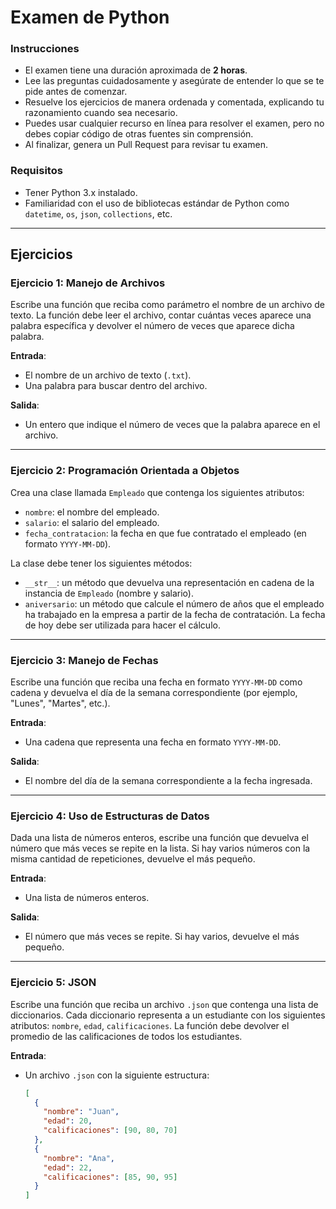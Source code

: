 # Examen de Python

### Instrucciones

- El examen tiene una duración aproximada de **2 horas**.
- Lee las preguntas cuidadosamente y asegúrate de entender lo que se te pide antes de comenzar.
- Resuelve los ejercicios de manera ordenada y comentada, explicando tu razonamiento cuando sea necesario.
- Puedes usar cualquier recurso en línea para resolver el examen, pero no debes copiar código de otras fuentes sin comprensión.
- Al finalizar, genera un Pull Request para revisar tu examen.

### Requisitos

- Tener Python 3.x instalado.
- Familiaridad con el uso de bibliotecas estándar de Python como `datetime`, `os`, `json`, `collections`, etc.

---

## Ejercicios

### Ejercicio 1: Manejo de Archivos

Escribe una función que reciba como parámetro el nombre de un archivo de texto. La función debe leer el archivo, contar cuántas veces aparece una palabra específica y devolver el número de veces que aparece dicha palabra.

**Entrada**:
- El nombre de un archivo de texto (`.txt`).
- Una palabra para buscar dentro del archivo.

**Salida**:
- Un entero que indique el número de veces que la palabra aparece en el archivo.

---

### Ejercicio 2: Programación Orientada a Objetos

Crea una clase llamada `Empleado` que contenga los siguientes atributos:

- `nombre`: el nombre del empleado.
- `salario`: el salario del empleado.
- `fecha_contratacion`: la fecha en que fue contratado el empleado (en formato `YYYY-MM-DD`).

La clase debe tener los siguientes métodos:

- `__str__`: un método que devuelva una representación en cadena de la instancia de `Empleado` (nombre y salario).
- `aniversario`: un método que calcule el número de años que el empleado ha trabajado en la empresa a partir de la fecha de contratación. La fecha de hoy debe ser utilizada para hacer el cálculo.

---

### Ejercicio 3: Manejo de Fechas

Escribe una función que reciba una fecha en formato `YYYY-MM-DD` como cadena y devuelva el día de la semana correspondiente (por ejemplo, "Lunes", "Martes", etc.).

**Entrada**:
- Una cadena que representa una fecha en formato `YYYY-MM-DD`.

**Salida**:
- El nombre del día de la semana correspondiente a la fecha ingresada.

---

### Ejercicio 4: Uso de Estructuras de Datos

Dada una lista de números enteros, escribe una función que devuelva el número que más veces se repite en la lista. Si hay varios números con la misma cantidad de repeticiones, devuelve el más pequeño.

**Entrada**:
- Una lista de números enteros.

**Salida**:
- El número que más veces se repite. Si hay varios, devuelve el más pequeño.

---

### Ejercicio 5: JSON

Escribe una función que reciba un archivo `.json` que contenga una lista de diccionarios. Cada diccionario representa a un estudiante con los siguientes atributos: `nombre`, `edad`, `calificaciones`. La función debe devolver el promedio de las calificaciones de todos los estudiantes.

**Entrada**:
- Un archivo `.json` con la siguiente estructura:
  ```json
  [
    {
      "nombre": "Juan",
      "edad": 20,
      "calificaciones": [90, 80, 70]
    },
    {
      "nombre": "Ana",
      "edad": 22,
      "calificaciones": [85, 90, 95]
    }
  ]
